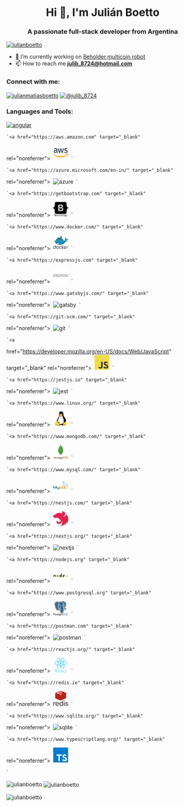 <h1 align="center">Hi 👋, I'm Julián Boetto</h1>
<h3 align="center">A passionate full-stack developer from Argentina</h3>

<p align="left"> <a
 href="https://github.com/ryo-ma/github-profile-trophy"><img 
src="https://github-profile-trophy.vercel.app/?username=julianboetto" 
alt="julianboetto" /></a> </p>

- 🔭 I’m currently working on [Beholder multicoin robot](https://github.com/JulianBoetto/beholder-api)
- 📫 How to reach me **julib_8724@hotmail.com**

<h3 align="left">Connect with me:</h3>
<p align="left">
<a
 href="https://linkedin.com/in/julianmatiasboetto" 
target="blank"><img align="center" 
src="https://raw.githubusercontent.com/rahuldkjain/github-profile-readme-generator/master/src/images/icons/Social/linked-in-alt.svg"
 alt="julianmatiasboetto" height="30" width="40" /></a>
<a
 href="https://www.hackerrank.com/@julib_8724" target="blank"><img
 align="center" 
src="https://raw.githubusercontent.com/rahuldkjain/github-profile-readme-generator/master/src/images/icons/Social/hackerrank.svg"
 alt="@julib_8724" height="30" width="40" /></a>
</p>

<h3 align="left">Languages and Tools:</h3>
<p
 align="left">
        <a href="https://angular.io" target="_blank" 
rel="noreferrer">
          <img 
src="https://angular.io/assets/images/logos/angular/angular.svg" 
alt="angular" width="40" height="40"/>
        </a>

    `<a href="https://aws.amazon.com" target="_blank" 
rel="noreferrer">`
          `<img 
src="https://raw.githubusercontent.com/devicons/devicon/master/icons/amazonwebservices/amazonwebservices-original-wordmark.svg"
 alt="aws" width="40" height="40"/>`
        `</a>`

    `<a href="https://azure.microsoft.com/en-in/" target="_blank" 
rel="noreferrer">`
          `<img 
src="https://www.vectorlogo.zone/logos/microsoft_azure/microsoft_azure-icon.svg"
 alt="azure" width="40" height="40"/>`
        `</a>`

    `<a href="https://getbootstrap.com" target="_blank" 
rel="noreferrer">`
          `<img 
src="https://raw.githubusercontent.com/devicons/devicon/master/icons/bootstrap/bootstrap-plain-wordmark.svg"
 alt="bootstrap" width="40" height="40"/>`
        `</a>`

    `<a href="https://www.docker.com/" target="_blank" 
rel="noreferrer">`
          `<img 
src="https://raw.githubusercontent.com/devicons/devicon/master/icons/docker/docker-original-wordmark.svg"
 alt="docker" width="40" height="40"/>`
        `</a>`

    `<a href="https://expressjs.com" target="_blank" 
rel="noreferrer">`
          `<img 
src="https://raw.githubusercontent.com/devicons/devicon/master/icons/express/express-original-wordmark.svg"
 alt="express" width="40" height="40"/>`
        `</a>`

    `<a href="https://www.gatsbyjs.com/" target="_blank" 
rel="noreferrer">`
          `<img 
src="https://www.vectorlogo.zone/logos/gatsbyjs/gatsbyjs-icon.svg" 
alt="gatsby" width="40" height="40"/>`
        `</a>`

    `<a href="https://git-scm.com/" target="_blank" 
rel="noreferrer">`
          `<img 
src="https://www.vectorlogo.zone/logos/git-scm/git-scm-icon.svg" 
alt="git" width="40" height="40"/>`
        `</a>`

    `<a 
href="https://developer.mozilla.org/en-US/docs/Web/JavaScript" 
target="_blank" rel="noreferrer">`
          `<img 
src="https://raw.githubusercontent.com/devicons/devicon/master/icons/javascript/javascript-original.svg"
 alt="javascript" width="40" height="40"/>`
        `</a>`

    `<a href="https://jestjs.io" target="_blank" 
rel="noreferrer">`
          `<img 
src="https://www.vectorlogo.zone/logos/jestjsio/jestjsio-icon.svg" 
alt="jest" width="40" height="40"/>`
        `</a>`

    `<a href="https://www.linux.org/" target="_blank" 
rel="noreferrer">`
          `<img 
src="https://raw.githubusercontent.com/devicons/devicon/master/icons/linux/linux-original.svg"
 alt="linux" width="40" height="40"/>`
        `</a>`

    `<a href="https://www.mongodb.com/" target="_blank" 
rel="noreferrer">`
          `<img 
src="https://raw.githubusercontent.com/devicons/devicon/master/icons/mongodb/mongodb-original-wordmark.svg"
 alt="mongodb" width="40" height="40"/>`
        `</a>`

    `<a href="https://www.mysql.com/" target="_blank" 
rel="noreferrer">`
          `<img 
src="https://raw.githubusercontent.com/devicons/devicon/master/icons/mysql/mysql-original-wordmark.svg"
 alt="mysql" width="40" height="40"/>`
        `</a>`

    `<a href="https://nestjs.com/" target="_blank" 
rel="noreferrer">`
          `<img 
src="https://raw.githubusercontent.com/devicons/devicon/master/icons/nestjs/nestjs-plain.svg"
 alt="nestjs" width="40" height="40"/>`
        `</a>`

    `<a href="https://nextjs.org/" target="_blank" 
rel="noreferrer">`
          `<img 
src="https://cdn.worldvectorlogo.com/logos/nextjs-2.svg" alt="nextjs" 
width="40" height="40"/>`
        `</a>`

    `<a href="https://nodejs.org" target="_blank" 
rel="noreferrer">`
          `<img 
src="https://raw.githubusercontent.com/devicons/devicon/master/icons/nodejs/nodejs-original-wordmark.svg"
 alt="nodejs" width="40" height="40"/>`
        `</a>`

    `<a href="https://www.postgresql.org" target="_blank" 
rel="noreferrer">`
          `<img 
src="https://raw.githubusercontent.com/devicons/devicon/master/icons/postgresql/postgresql-original-wordmark.svg"
 alt="postgresql" width="40" height="40"/>`
        `</a>`

    `<a href="https://postman.com" target="_blank" 
rel="noreferrer">`
          `<img 
src="https://www.vectorlogo.zone/logos/getpostman/getpostman-icon.svg" 
alt="postman" width="40" height="40"/>`
        `</a>`

    `<a href="https://reactjs.org/" target="_blank" 
rel="noreferrer">`
          `<img 
src="https://raw.githubusercontent.com/devicons/devicon/master/icons/react/react-original-wordmark.svg"
 alt="react" width="40" height="40"/>`
        `</a>`

    `<a href="https://redis.io" target="_blank" 
rel="noreferrer">`
          `<img 
src="https://raw.githubusercontent.com/devicons/devicon/master/icons/redis/redis-original-wordmark.svg"
 alt="redis" width="40" height="40"/>`
        `</a>`

    `<a href="https://www.sqlite.org/" target="_blank" 
rel="noreferrer">`
          `<img 
src="https://www.vectorlogo.zone/logos/sqlite/sqlite-icon.svg" 
alt="sqlite" width="40" height="40"/>`
        `</a>`

    `<a href="https://www.typescriptlang.org/" target="_blank" 
rel="noreferrer">`
          `<img 
src="https://raw.githubusercontent.com/devicons/devicon/master/icons/typescript/typescript-original.svg"
 alt="typescript" width="40" height="40"/>`
        `</a>`
        `</p>`

<p><img align="left" 
src="https://github-readme-stats.vercel.app/api/top-langs?username=julianboetto&show_icons=true&locale=en&layout=compact"
 alt="julianboetto" /></p>

<p> <img 
align="center" 
src="https://github-readme-stats.vercel.app/api?username=julianboetto&show_icons=true&locale=en"
 alt="julianboetto" /></p>

<p><img 
align="center" 
src="https://github-readme-streak-stats.herokuapp.com/?user=julianboetto&"
 alt="julianboetto" /></p>
